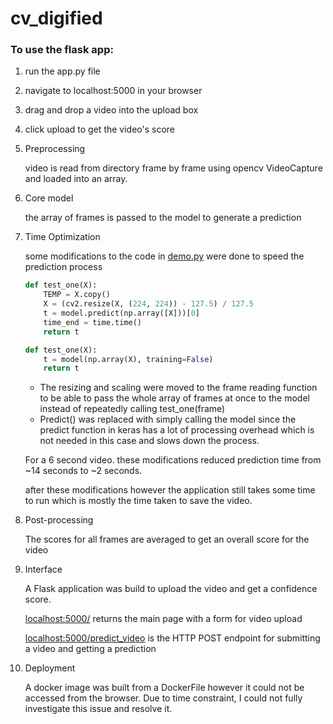 # cv_digified

### To use the flask app:
1. run the app.py file
2. navigate to localhost:5000 in your browser
3. drag and drop a video into the upload box
4. click upload to get the video's score

1. Preprocessing 
    
    video is read from directory frame by frame using opencv VideoCapture and loaded into an array.
    
2. Core model
    
    the array of frames is passed to the model to generate a prediction
    
3. Time Optimization
    
    some modifications to the code in [demo.py](http://demo.py) were done to speed the prediction process
    
    ```python
    def test_one(X):
        TEMP = X.copy()
        X = (cv2.resize(X, (224, 224)) - 127.5) / 127.5
        t = model.predict(np.array([X]))[0]
        time_end = time.time()
        return t
    ```
    
    ```python
    def test_one(X):
        t = model(np.array(X), training=False)
        return t
    ```
    
    - The resizing and scaling were moved to the frame reading function to be able to pass the whole array of frames at once to the model instead of repeatedly calling test_one(frame)
    - Predict() was replaced with simply calling the model since the predict function in keras has a lot of processing overhead which is not needed in this case and slows down the process.
    
    For a 6 second video. these modifications reduced prediction time from ~14 seconds to ~2 seconds.
    
    after these modifications however the application still takes some time to run which is mostly the time taken to save the video.
    
4. Post-processing
    
    The scores for all frames are averaged to get an overall score for the video
    
5. Interface
    
    A Flask application was build to upload the video and get a confidence score.
    
    [localhost:5000/](http://localhost:5000/) returns the main page with a form for video upload
    
    [localhost:5000/predict_video](http://localhost:5000/predict_video) is the HTTP POST endpoint for submitting a video and getting a prediction
    
6. Deployment
    
    A docker image was built from a DockerFile however it could not be accessed from the browser. Due to time constraint, I could not fully investigate this issue and resolve it.
